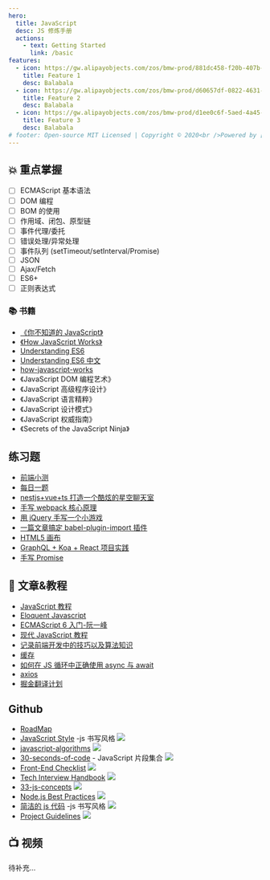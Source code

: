 ```yaml
---
hero:
  title: JavaScript
  desc: JS 修炼手册
  actions:
    - text: Getting Started
      link: /basic
features:
  - icon: https://gw.alipayobjects.com/zos/bmw-prod/881dc458-f20b-407b-947a-95104b5ec82b/k79dm8ih_w144_h144.png
    title: Feature 1
    desc: Balabala
  - icon: https://gw.alipayobjects.com/zos/bmw-prod/d60657df-0822-4631-9d7c-e7a869c2f21c/k79dmz3q_w126_h126.png
    title: Feature 2
    desc: Balabala
  - icon: https://gw.alipayobjects.com/zos/bmw-prod/d1ee0c6f-5aed-4a45-a507-339a4bfe076c/k7bjsocq_w144_h144.png
    title: Feature 3
    desc: Balabala
# footer: Open-source MIT Licensed | Copyright © 2020<br />Powered by [dumi](https://d.umijs.org)
---
```


## 💥 重点掌握

- [ ] ECMAScript 基本语法
- [ ] DOM 编程
- [ ] BOM 的使用
- [ ] 作用域、闭包、原型链
- [ ] 事件代理/委托
- [ ] 错误处理/异常处理
- [ ] 事件队列 (setTimeout/setInterval/Promise)
- [ ] JSON
- [ ] Ajax/Fetch
- [ ] ES6+
- [ ] 正则表达式

### 📚 书籍

- [《你不知道的 JavaScript》](https://github.com/getify/You-Dont-Know-JS)
- [《How JavaScript Works》](https://github.com/Troland/how-javascript-works)
- [Understanding ES6](https://github.com/nzakas/understandinges6)
- [Understanding ES6 中文](https://oshotokill.gitbooks.io/understandinges6-simplified-chinese/content/)
- [how-javascript-works](https://github.com/Troland/how-javascript-works)
- 《JavaScript DOM 编程艺术》
- 《JavaScript 高级程序设计》
- 《JavaScript 语言精粹》
- 《JavaScript 设计模式》
- 《JavaScript 权威指南》
- 《Secrets of the JavaScript Ninja》

## 练习题

- [前端小测](https://github.com/zhangxinxu/quiz)
- [每日一题](https://muyiy.cn/)
- [nestjs+vue+ts 打造一个酷炫的星空聊天室](https://mp.weixin.qq.com/s/M6JMm5dWnFwppRNnmfoKOg)
- [手写 webpack 核心原理](https://mp.weixin.qq.com/s/1xpEhYtvDH7vS7s8XrJerg)
- [用 jQuery 手写一个小游戏](https://mp.weixin.qq.com/s/ZAdavmcVMPyWOlRmFRuLag)
- [一篇文章搞定 babel-plugin-import 插件](https://mp.weixin.qq.com/s/aBTODfHAG9p_z2A1ikVoug)
- [HTML5 画布](https://mp.weixin.qq.com/s/lS8HP67y3ufWd0buEcN4Gg)
- [GraphQL + Koa + React 项目实践](https://mp.weixin.qq.com/s/UiT9upPTVkxHDREsHsp32g)
- [手写 Promise](https://mp.weixin.qq.com/s/ek41c2qoWg7WCCNyVvd2eA)

## 📄 文章&教程

- [JavaScript 教程](https://www.runoob.com/js/js-tutorial.html)
- [Eloquent Javascript](https://eloquentjavascript.net/)
- [ECMAScript 6 入门-阮一峰](https://es6.ruanyifeng.com/)
- [现代 JavaScript 教程](https://zh.javascript.info/)
- [记录前端开发中的技巧以及算法知识](https://github.com/louzhedong/blog)
- [缓存](https://www.jianshu.com/p/54cc04190252)
- [如何在 JS 循环中正确使用 async 与 await](https://juejin.im/post/5cf7042df265da1ba647d9d1)
- [axios](https://zhuanlan.zhihu.com/p/50859466)
- [掘金翻译计划](https://github.com/xitu/gold-miner)

## Github

- [RoadMap](https://github.com/ObjTube/front-end-roadmap)
- [JavaScript Style](https://github.com/airbnb/javascript) -js 书写风格 <img src="https://img.shields.io/github/stars/airbnb/javascript.svg?style=social">
- [javascript-algorithms](https://github.com/trekhleb/javascript-algorithms) <img src="https://img.shields.io/github/stars/trekhleb/javascript-algorithms.svg?style=social">
- [30-seconds-of-code](https://30secondsofcode.org/) - JavaScript 片段集合 <img src="https://img.shields.io/github/stars/30-seconds/30-seconds-of-code.svg?style=social">
- [Front-End Checklist](https://github.com/thedaviddias/Front-End-Checklist) <img src="https://img.shields.io/github/stars/thedaviddias/Front-End-Checklist.svg?style=social">
- [Tech Interview Handbook](https://github.com/yangshun/tech-interview-handbook) <img src="https://img.shields.io/github/stars/yangshun/tech-interview-handbook.svg?style=social">
- [33-js-concepts](https://github.com/leonardomso/33-js-concepts) <img src="https://img.shields.io/github/stars/leonardomso/33-js-concepts.svg?style=social">
- [Node.js Best Practices](https://github.com/i0natan/nodebestpractices) <img src="https://img.shields.io/github/stars/i0natan/nodebestpractices.svg?style=social">
- [简洁的 js 代码](https://github.com/ryanmcdermott/clean-code-javascript) -js 书写风格 <img src="https://img.shields.io/github/stars/ryanmcdermott/clean-code-javascript.svg?style=social">
- [Project Guidelines](https://github.com/elsewhencode/project-guidelines) <img src="https://img.shields.io/github/stars/elsewhencode/project-guidelines.svg?style=social">

## 📺 视频

待补充...
